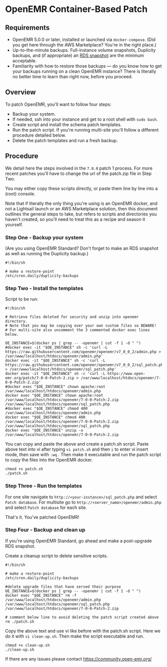 # OpenEMR Container-Based Patch

## Requirements

 * OpenEMR 5.0.0 or later, installed or launched via `docker-compose`. (Did you get here through the AWS Marketplace? You're in the right place.)
 * Up-to-the-minute backups. Full-instance volume snapshots, Duplicity backups, and (if appropriate) an [RDS snapshot](https://docs.aws.amazon.com/AmazonRDS/latest/UserGuide/USER_CreateSnapshot.html) are the minimum acceptable.
 * Familiarity with how to restore those backups &mdash; do you know how to get your backups running on a clean OpenEMR instance? There is literally no better time to learn than right now, before you proceed.

## Overview

To patch OpenEMR, you'll want to follow four steps:
 * Backup your system.
 * If needed, ssh into your instance and get to a root shell with `sudo bash`.
 * Create script and install the schema patch templates.
 * Run the patch script. If you're running multi-site you'll follow a different procedure detailed below.
 * Delete the patch templates and run a fresh backup.

## Procedure

We detail here the steps involved in the `7.0.0` patch 1 process. For more recent patches you'll have to change the url of the patch.zip file in Step Two.

You may either copy these scripts directly, or paste them line by line into a (root) console.

Note that if literally the only thing you're using is an OpenEMR docker, and not a Lightsail launch or an AWS Marketplace solution, then this document outlines the general steps to take, but refers to scripts and directories you haven't created, so you'll need to treat this as a recipe and season it yourself.

### Step One - Backup your system

(Are you using OpenEMR Standard? Don't forget to make an RDS snapshot as well as running the Duplicity backup.)

```
#!/bin/sh

# make a restore-point
/etc/cron.daily/duplicity-backups

```

### Step Two - Install the templates

Script to be run:
```
#!/bin/sh

# Retrieve files deleted for security and unzip into openemr directory.
# Note that you may be copying over your own custom files so BEWARE!
# For multi-site also uncomment the 3 commented docker exec lines below. 
 
OE_INSTANCE=$(docker ps | grep -- -openemr | cut -f 1 -d " ")
#docker exec -it "$OE_INSTANCE" sh -c 'curl -L https://raw.githubusercontent.com/openemr/openemr/v7_0_0_2/admin.php > /var/www/localhost/htdocs/openemr/admin.php'
docker exec -it "$OE_INSTANCE" sh -c 'curl -L https://raw.githubusercontent.com/openemr/openemr/v7_0_0_2/sql_patch.php > /var/www/localhost/htdocs/openemr/sql_patch.php'
docker exec -it "$OE_INSTANCE" sh -c 'curl -L https://www.open-emr.org/patch/7-0-0-Patch-2.zip > /var/www/localhost/htdocs/openemr/7-0-0-Patch-2.zip'
#docker exec "$OE_INSTANCE" chown apache:root /var/www/localhost/htdocs/openemr/admin.php 
docker exec "$OE_INSTANCE" chown apache:root /var/www/localhost/htdocs/openemr/7-0-0-Patch-2.zip /var/www/localhost/htdocs/openemr/sql_patch.php
#docker exec "$OE_INSTANCE" chmod 400 /var/www/localhost/htdocs/openemr/admin.php 
docker exec "$OE_INSTANCE" chmod 400 /var/www/localhost/htdocs/openemr/7-0-0-Patch-2.zip /var/www/localhost/htdocs/openemr/sql_patch.php
docker exec "$OE_INSTANCE" unzip -o /var/www/localhost/htdocs/openemr/7-0-0-Patch-2.zip
```

You can copy and paste the above and create a patch.sh script. Paste above text into vi after typing `vi patch.sh` and then `i` to enter vi insert mode, then save with `:wq` . Then make it executable and run the patch script
to copy the files into the OpenEMR docker.
```
chmod +x patch.sh
./patch.sh
```

### Step Three - Run the templates
For one site navigate to `http://<your-instance>/sql_patch.php` and select `Patch database`.
For multisite go to `http://<server_name>/openemr/admin.php` and select `Patch database` for each site.

That's it. You've patched OpenEMR! 

### Step Four - Backup and clean up

If you're using OpenEMR Standard, go ahead and make a post-upgrade RDS snapshot.

Create a cleanup script to delete sensitive scripts.
```
#!/bin/sh

# make a restore-point
/etc/cron.daily/duplicity-backups

#delete upgrade files that have served their purpose
OE_INSTANCE=$(docker ps | grep -- -openemr | cut -f 1 -d " ")
docker exec "$OE_INSTANCE" rm -f /var/www/localhost/htdocs/openemr/admin.php /var/www/localhost/htdocs/openemr/sql_patch.php /var/www/localhost/htdocs/openemr/7-0-0-Patch-2.zip

# comment below line to avoid deleting the patch script created above
rm ./patch.sh 
```

 Copy the above text and use vi like before with the patch.sh script. Here we do it with `vi clean-up.sh`. Then make the script executable and run.
```
chmod +x clean-up.sh
./clean-up.sh
```

If there are any issues please contact https://community.open-emr.org/  